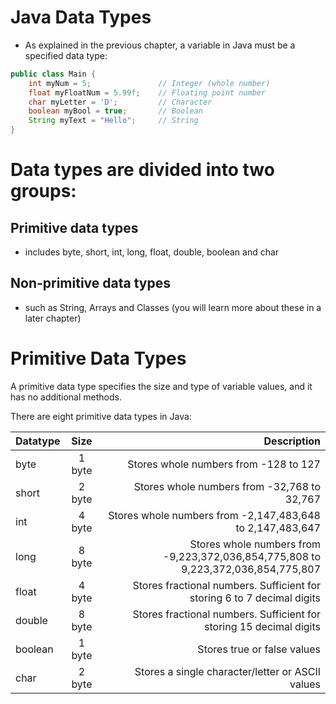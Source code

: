 
# Java Data Types
- As explained in the previous chapter, a variable in Java must be a specified data type:

```java
public class Main {
    int myNum = 5;               // Integer (whole number)
    float myFloatNum = 5.99f;    // Floating point number
    char myLetter = 'D';         // Character
    boolean myBool = true;       // Boolean
    String myText = "Hello";     // String
}

```


# Data types are divided into two groups:

## Primitive data types 
- includes byte, short, int, long, float, double, boolean and char
## Non-primitive data types 
- such as String, Arrays and Classes (you will learn more about these in a later chapter)


# Primitive Data Types
A primitive data type specifies the size and type of variable values, and it has no additional methods.

There are eight primitive data types in Java:



| Datatype |  Size  |                                                                       Description |
|----------|:------:|----------------------------------------------------------------------------------:|
| byte     | 1 byte |                                             Stores whole numbers from -128 to 127 |
| short    | 2 byte |                                       Stores whole numbers from -32,768 to 32,767 |
| int      | 4 byte |                         Stores whole numbers from -2,147,483,648 to 2,147,483,647 |
| long     | 8 byte | Stores whole numbers from -9,223,372,036,854,775,808 to 9,223,372,036,854,775,807 |
| float    | 4 byte |           Stores fractional numbers. Sufficient for storing 6 to 7 decimal digits |
| double   | 8 byte |               Stores fractional numbers. Sufficient for storing 15 decimal digits |
| boolean  | 1 byte |                                                       Stores true or false values |
| char     | 2 byte |                                  Stores a single character/letter or ASCII values |
 

